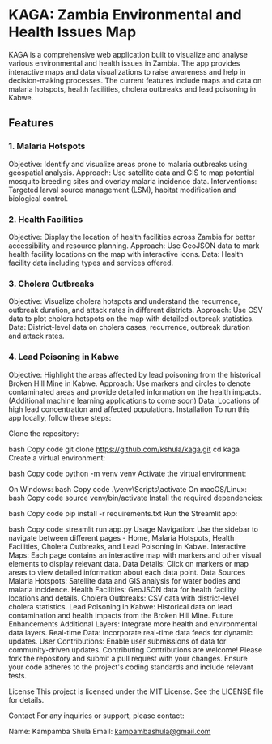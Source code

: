# KAGA: Zambia Environmental and Health Issues Map
KAGA is a comprehensive web application built to visualize and analyse various environmental and health issues in Zambia. The app provides interactive maps and data visualizations to raise awareness and help in decision-making processes. The current features include maps and data on malaria hotspots, health facilities, cholera outbreaks and lead poisoning in Kabwe.

## Features
### 1. Malaria Hotspots
Objective: Identify and visualize areas prone to malaria outbreaks using geospatial analysis.
Approach: Use satellite data and GIS to map potential mosquito breeding sites and overlay malaria incidence data.
Interventions: Targeted larval source management (LSM), habitat modification and biological control.
### 2. Health Facilities
Objective: Display the location of health facilities across Zambia for better accessibility and resource planning.
Approach: Use GeoJSON data to mark health facility locations on the map with interactive icons.
Data: Health facility data including types and services offered.
### 3. Cholera Outbreaks
Objective: Visualize cholera hotspots and understand the recurrence, outbreak duration, and attack rates in different districts.
Approach: Use CSV data to plot cholera hotspots on the map with detailed outbreak statistics.
Data: District-level data on cholera cases, recurrence, outbreak duration and attack rates.
### 4. Lead Poisoning in Kabwe
Objective: Highlight the areas affected by lead poisoning from the historical Broken Hill Mine in Kabwe.
Approach: Use markers and circles to denote contaminated areas and provide detailed information on the health impacts.(Additional machine learning applications to come soon)
Data: Locations of high lead concentration and affected populations.
Installation
To run this app locally, follow these steps:

Clone the repository:

bash
Copy code
git clone https://github.com/kshula/kaga.git
cd kaga
Create a virtual environment:

bash
Copy code
python -m venv venv
Activate the virtual environment:

On Windows:
bash
Copy code
.\venv\Scripts\activate
On macOS/Linux:
bash
Copy code
source venv/bin/activate
Install the required dependencies:

bash
Copy code
pip install -r requirements.txt
Run the Streamlit app:

bash
Copy code
streamlit run app.py
Usage
Navigation: Use the sidebar to navigate between different pages - Home, Malaria Hotspots, Health Facilities, Cholera Outbreaks, and Lead Poisoning in Kabwe.
Interactive Maps: Each page contains an interactive map with markers and other visual elements to display relevant data.
Data Details: Click on markers or map areas to view detailed information about each data point.
Data Sources
Malaria Hotspots: Satellite data and GIS analysis for water bodies and malaria incidence.
Health Facilities: GeoJSON data for health facility locations and details.
Cholera Outbreaks: CSV data with district-level cholera statistics.
Lead Poisoning in Kabwe: Historical data on lead contamination and health impacts from the Broken Hill Mine.
Future Enhancements
Additional Layers: Integrate more health and environmental data layers.
Real-time Data: Incorporate real-time data feeds for dynamic updates.
User Contributions: Enable user submissions of data for community-driven updates.
Contributing
Contributions are welcome! Please fork the repository and submit a pull request with your changes. Ensure your code adheres to the project's coding standards and include relevant tests.

License
This project is licensed under the MIT License. See the LICENSE file for details.

Contact
For any inquiries or support, please contact:

Name: Kampamba Shula
Email: kampambashula@gmail.com
